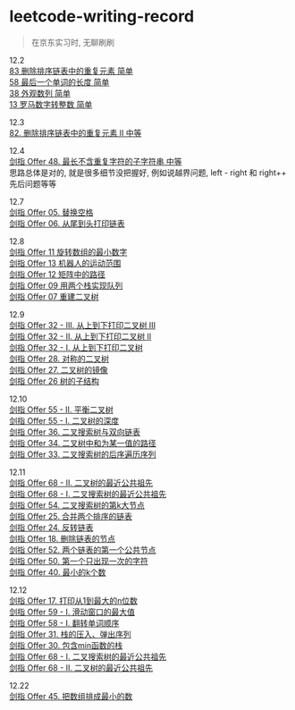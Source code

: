 # leetcode-writing-record
> 在京东实习时, 无聊刷刷

12.2  
[83 删除排序链表中的重复元素 简单](https://leetcode-cn.com/problems/remove-duplicates-from-sorted-list/)  
[58 最后一个单词的长度 简单](https://leetcode-cn.com/problems/length-of-last-word/)  
[38 外观数列 简单](https://leetcode-cn.com/problems/count-and-say/)  
[13 罗马数字转整数 简单](https://leetcode-cn.com/problems/roman-to-integer/)  

12.3  
[82. 删除排序链表中的重复元素 II 中等](https://leetcode-cn.com/problems/remove-duplicates-from-sorted-list-ii/) 

12.4  
[剑指 Offer 48. 最长不含重复字符的子字符串 中等](https://leetcode-cn.com/problems/zui-chang-bu-han-zhong-fu-zi-fu-de-zi-zi-fu-chuan-lcof/)  
思路总体是对的, 就是很多细节没把握好, 例如说越界问题, left - right 和 right++ 先后问题等等  

12.7  
[剑指 Offer 05. 替换空格](https://leetcode-cn.com/problems/ti-huan-kong-ge-lcof/)  
[剑指 Offer 06. 从尾到头打印链表](https://leetcode-cn.com/problems/cong-wei-dao-tou-da-yin-lian-biao-lcof/)  

12.8  
[剑指 Offer 11 旋转数组的最小数字](https://leetcode-cn.com/problems/xuan-zhuan-shu-zu-de-zui-xiao-shu-zi-lcof/)  
[剑指 Offer 13 机器人的运动范围](https://leetcode-cn.com/problems/ji-qi-ren-de-yun-dong-fan-wei-lcof/)  
[剑指 Offer 12 矩阵中的路径](https://leetcode-cn.com/problems/ju-zhen-zhong-de-lu-jing-lcof/)  
[剑指 Offer 09 用两个栈实现队列](https://leetcode-cn.com/problems/yong-liang-ge-zhan-shi-xian-dui-lie-lcof/)  
[剑指 Offer 07 重建二叉树](https://leetcode-cn.com/problems/zhong-jian-er-cha-shu-lcof/)  

12.9  
[剑指 Offer 32 - III. 从上到下打印二叉树 III](https://leetcode-cn.com/problems/cong-shang-dao-xia-da-yin-er-cha-shu-iii-lcof/)  
[剑指 Offer 32 - II. 从上到下打印二叉树 II](https://leetcode-cn.com/problems/cong-shang-dao-xia-da-yin-er-cha-shu-ii-lcof/)  
[剑指 Offer 32 - I. 从上到下打印二叉树](https://leetcode-cn.com/problems/cong-shang-dao-xia-da-yin-er-cha-shu-lcof/)  
[剑指 Offer 28. 对称的二叉树](https://leetcode-cn.com/problems/dui-cheng-de-er-cha-shu-lcof/)  
[剑指 Offer 27. 二叉树的镜像](https://leetcode-cn.com/problems/er-cha-shu-de-jing-xiang-lcof/)  
[剑指 Offer 26 树的子结构](https://leetcode-cn.com/problems/shu-de-zi-jie-gou-lcof/)  

12.10  
[剑指 Offer 55 - II. 平衡二叉树](https://leetcode-cn.com/problems/ping-heng-er-cha-shu-lcof/)  
[剑指 Offer 55 - I. 二叉树的深度](https://leetcode-cn.com/problems/er-cha-shu-de-shen-du-lcof/)  
[剑指 Offer 36. 二叉搜索树与双向链表](https://leetcode-cn.com/problems/er-cha-sou-suo-shu-yu-shuang-xiang-lian-biao-lcof/)  
[剑指 Offer 34. 二叉树中和为某一值的路径](https://leetcode-cn.com/problems/er-cha-shu-zhong-he-wei-mou-yi-zhi-de-lu-jing-lcof/)  
[剑指 Offer 33. 二叉搜索树的后序遍历序列](https://leetcode-cn.com/problems/er-cha-sou-suo-shu-de-hou-xu-bian-li-xu-lie-lcof/)  

12.11  
[剑指 Offer 68 - II. 二叉树的最近公共祖先](https://leetcode-cn.com/problems/er-cha-shu-de-zui-jin-gong-gong-zu-xian-lcof/)  
[剑指 Offer 68 - I. 二叉搜索树的最近公共祖先](https://leetcode-cn.com/problems/er-cha-sou-suo-shu-de-zui-jin-gong-gong-zu-xian-lcof/)  
[剑指 Offer 54. 二叉搜索树的第k大节点](https://leetcode-cn.com/problems/er-cha-sou-suo-shu-de-di-kda-jie-dian-lcof/)  
[剑指 Offer 25. 合并两个排序的链表](https://leetcode-cn.com/problems/he-bing-liang-ge-pai-xu-de-lian-biao-lcof/)  
[剑指 Offer 24. 反转链表](https://leetcode-cn.com/problems/fan-zhuan-lian-biao-lcof/)  
[剑指 Offer 18. 删除链表的节点](https://leetcode-cn.com/problems/shan-chu-lian-biao-de-jie-dian-lcof/)  
[剑指 Offer 52. 两个链表的第一个公共节点](https://leetcode-cn.com/problems/liang-ge-lian-biao-de-di-yi-ge-gong-gong-jie-dian-lcof/)  
[剑指 Offer 50. 第一个只出现一次的字符](https://leetcode-cn.com/problems/di-yi-ge-zhi-chu-xian-yi-ci-de-zi-fu-lcof/)  
[剑指 Offer 40. 最小的k个数](https://leetcode-cn.com/problems/zui-xiao-de-kge-shu-lcof/)  

12.12  
[剑指 Offer 17. 打印从1到最大的n位数](https://leetcode-cn.com/problems/da-yin-cong-1dao-zui-da-de-nwei-shu-lcof/)  
[剑指 Offer 59 - I. 滑动窗口的最大值](https://leetcode-cn.com/problems/hua-dong-chuang-kou-de-zui-da-zhi-lcof/)  
[剑指 Offer 58 - I. 翻转单词顺序](https://leetcode-cn.com/problems/fan-zhuan-dan-ci-shun-xu-lcof/)  
[剑指 Offer 31. 栈的压入、弹出序列](https://leetcode-cn.com/problems/zhan-de-ya-ru-dan-chu-xu-lie-lcof/)  
[剑指 Offer 30. 包含min函数的栈](https://leetcode-cn.com/problems/bao-han-minhan-shu-de-zhan-lcof/)  
[剑指 Offer 68 - I. 二叉搜索树的最近公共祖先](https://leetcode-cn.com/problems/er-cha-sou-suo-shu-de-zui-jin-gong-gong-zu-xian-lcof/)  
[剑指 Offer 68 - II. 二叉树的最近公共祖先](https://leetcode-cn.com/problems/er-cha-shu-de-zui-jin-gong-gong-zu-xian-lcof/)  

12.22  
[剑指 Offer 45. 把数组排成最小的数](https://leetcode-cn.com/problems/ba-shu-zu-pai-cheng-zui-xiao-de-shu-lcof/)  




